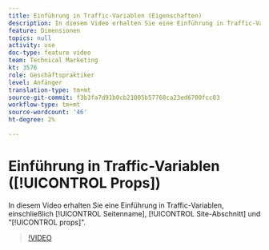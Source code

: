 ```yaml
---
title: Einführung in Traffic-Variablen (Eigenschaften)
description: In diesem Video erhalten Sie eine Einführung in Traffic-Variablen, einschließlich Seitenname, Site-Abschnitt und "props".
feature: Dimensionen
topics: null
activity: use
doc-type: feature video
team: Technical Marketing
kt: 3576
role: Geschäftspraktiker
level: Anfänger
translation-type: tm+mt
source-git-commit: f3b3fa7d91b0cb21005b57768ca23ed6700fcc03
workflow-type: tm+mt
source-wordcount: '46'
ht-degree: 2%

---
```



# Einführung in Traffic-Variablen ([!UICONTROL Props])

In diesem Video erhalten Sie eine Einführung in Traffic-Variablen, einschließlich [!UICONTROL Seitenname], [!UICONTROL Site-Abschnitt] und &quot;[!UICONTROL props]&quot;.

>[!VIDEO](https://video.tv.adobe.com/v/28767/?quality=12)
